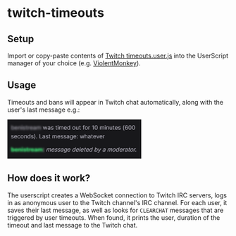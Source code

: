 # twitch-timeouts

## Setup

Import or copy-paste contents of [Twitch timeouts.user.js](https://github.com/donthub/twitch-timeouts/blob/main/Twitch%20timeouts.user.js) into the UserScript manager of your choice (e.g. [ViolentMonkey](https://violentmonkey.github.io/)).

## Usage

Timeouts and bans will appear in Twitch chat automatically, along with the user's last message e.g.:

![Sample](sample.png)

## How does it work?

The userscript creates a WebSocket connection to Twitch IRC servers, logs in as anonymous user to the Twitch channel's IRC channel. For each user, it saves their last message, as well as looks for `CLEARCHAT` messages that are triggered by user timeouts. When found, it prints the user, duration of the timeout and last message to the Twitch chat.
